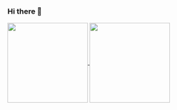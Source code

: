 ### Hi there 👋

<div>
  <a href="https://github.com/kahsale94">
    <img height="180em" align="center" src="https://github-readme-stats.vercel.app/api?username=kahsale94&show_icons=true&theme=tokyonight&include_all_commits=true&count_private=true"/>
    <img height="180em" align="center" src="https://github-readme-stats.vercel.app/api/top-langs?username=kahsale94&layout=compact&langs_count=8&theme=tokyonight"/>
</div>
